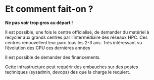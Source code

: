 # Et comment fait-on ? 

**Ne pas voir trop gros au départ !**

Il est possible, une fois le centre officialisé, de demander du matériel à recycler
aux grands centres par l’intermédiaire des réseaux HPC.
Ces centres renouvellent leur parc tous les 2-3 ans.
Très intéressant vu l’évolution des CPU ces dernières années

Il est possible de demander des financements.

Cette infrastructure peut requérir des embauches sur des postes techniques (sysadmin, devops)
dès que la charge le requiert.
